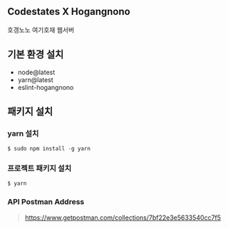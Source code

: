 ## Codestates X Hogangnono

호갱노노 여기호재 웹서버

## 기본 환경 설치

<ul>
<li>node@latest</li>
<li>yarn@latest</li>
<li>eslint-hogangnono</li>
</ul>

## 패키지 설치

### yarn 설치

```javascript
$ sudo npm install -g yarn
```

### 프로젝트 패키지 설치

```javascript
$ yarn
```

### API Postman Address

> <https://www.getpostman.com/collections/7bf22e3e5633540cc7f5>
